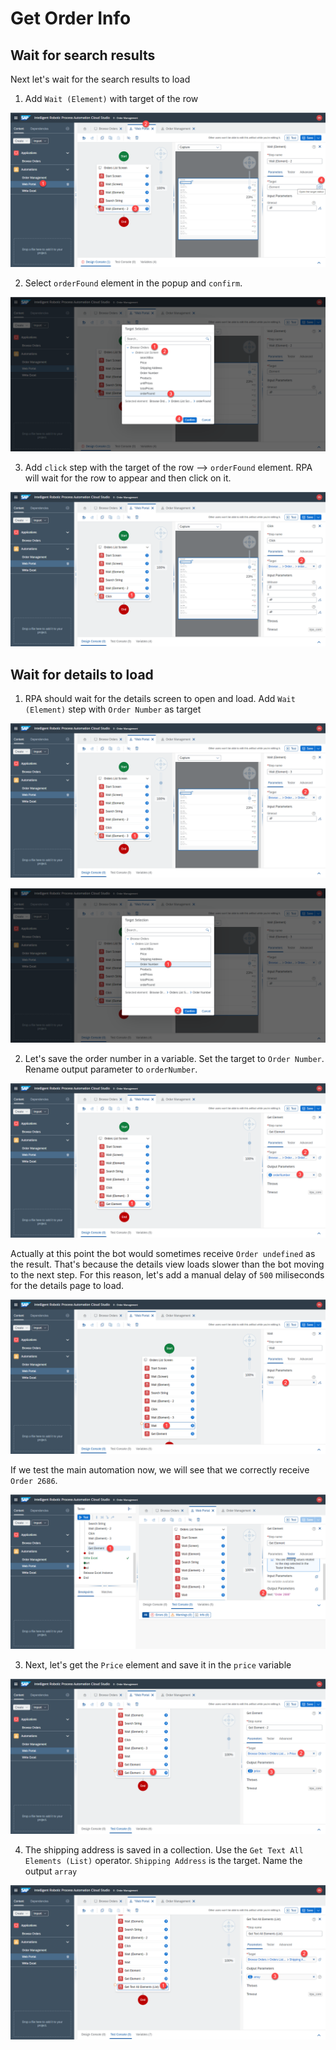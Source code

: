 # Get Order Info

## Wait for search results

Next let's wait for the search results to load

1. Add `Wait (Element)` with target of the row


![](images/0817.png)

2. Select `orderFound` element in the popup and `confirm`.

![](images/0818.png)

3. Add `click` step with the target of the row --> `orderFound` element. RPA will wait for the row to appear and then click on it.


![](images/0819.png)

## Wait for details to load

1. RPA should wait for the details screen to open and load. Add `Wait (Element)` step with `Order Number` as target


![](images/0820.png)

![](images/0821.png)


2. Let's save the order number in a variable. Set the target to `Order Number`. Rename output parameter to `orderNumber`. 


![](images/0822.png)


Actually at this point the bot would sometimes receive `Order undefined` as the result. That's because the details view loads slower than the bot moving to the next step. For this reason, let's add a manual delay of `500` miliseconds for the details page to load.

![](images/0823.png)

If we test the main automation now, we will see that we correctly receive `Order 2686`.

![](images/0824.png)

3. Next, let's get the `Price` element and save it in the `price` variable

![](images/0825.png)


4. The shipping address is saved in a collection. Use the `Get Text All Elements (List)` operator. `Shipping Address` is the target. Name the output `array`

![](images/0826.png)
